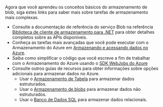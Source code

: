 
Agora que você aprendeu os conceitos básicos do armazenamento de blob, siga estes links para saber mais sobre tarefas de armazenamento mais complexas.

- Consulte a documentação de referência do serviço Blob na referência [Biblioteca de cliente de armazenamento para .NET](http://go.microsoft.com/fwlink/?LinkID=390731) para obter detalhes completos sobre as APIs disponíveis.
- Conheça as tarefas mais avançadas que você pode executar com o Armazenamento do Azure em [Armazenando e acessando dados no Azure](https://msdn.microsoft.com/library/azure/gg433040.aspx).    
- Saiba como simplificar o código que você escreve a fim de trabalhar com o Armazenamento do Azure usando o [SDK WebJobs do Azure](../app-service/websites-dotnet-webjobs-sdk.md)
- Consulte outros guias de recursos para obter informações sobre opções adicionais para armazenar dados no Azure.
  - Usar o [Armazenamento de Tabela](./storage-dotnet-how-to-use-tables.md) para armazenar dados estruturados.
  - Usar o [Armazenamento de blobs](./storage-dotnet-how-to-use-queues.md) para armazenar dados não estruturados.
  - Usar o [Banco de Dados SQL](../sql-database/sql-database-dotnet-how-to-use.md) para armazenar dados relacionais.

<!---HONumber=August15_HO6-->